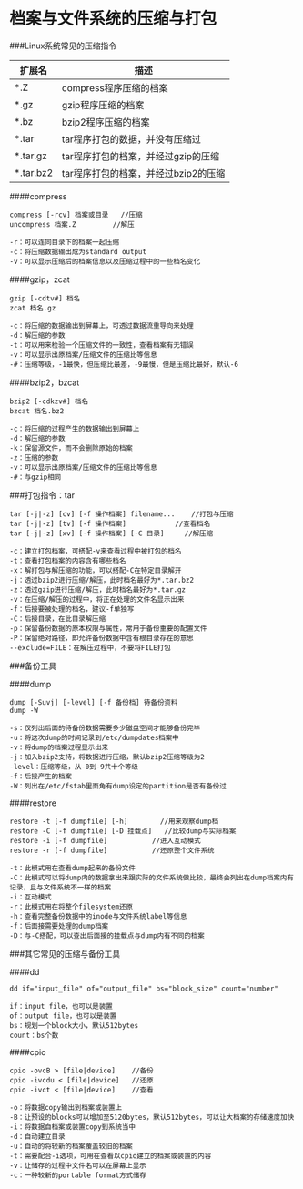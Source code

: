 # 档案与文件系统的压缩与打包


###Linux系统常见的压缩指令

|扩展名|描述|
|--|--|
|*.Z|compress程序压缩的档案|
|*.gz|gzip程序压缩的档案|
|*.bz|bzip2程序压缩的档案|
|*.tar|tar程序打包的数据，并没有压缩过|
|*.tar.gz|tar程序打包的档案，并经过gzip的压缩|
|*.tar.bz2|tar程序打包的档案，并经过bzip2的压缩|

####compress

```
compress [-rcv] 档案或目录   //压缩
uncompress 档案.Z         //解压

-r：可以连同目录下的档案一起压缩
-c：将压缩数据输出成为standard output
-v：可以显示压缩后的档案信息以及压缩过程中的一些档名变化
```

####gzip，zcat

```
gzip [-cdtv#] 档名
zcat 档名.gz

-c：将压缩的数据输出到屏幕上，可透过数据流重导向来处理
-d：解压缩的参数
-t：可以用来检验一个压缩文件的一致性，查看档案有无错误
-v：可以显示出原档案/压缩文件的压缩比等信息
-#：压缩等级，-1最快，但压缩比最差，-9最慢，但是压缩比最好，默认-6
```

####bzip2，bzcat

```
bzip2 [-cdkzv#] 档名
bzcat 档名.bz2

-c：将压缩的过程产生的数据输出到屏幕上
-d：解压缩的参数
-k：保留源文件，而不会删除原始的档案
-z：压缩的参数
-v：可以显示出原档案/压缩文件的压缩比等信息
-#：与gzip相同
```

###打包指令：tar

```
tar [-j|-z] [cv] [-f 操作档案] filename...    //打包与压缩
tar [-j|-z] [tv] [-f 操作档案]            //查看档名
tar [-j|-z] [xv] [-f 操作档案] [-C 目录]     //解压缩

-c：建立打包档案，可搭配-v来查看过程中被打包的档名
-t：查看打包档案的内容含有哪些档名
-x：解打包与解压缩的功能，可以搭配-C在特定目录解开
-j：透过bzip2进行压缩/解压，此时档名最好为*.tar.bz2
-z：透过gzip进行压缩/解压，此时档名最好为*.tar.gz
-v：在压缩/解压的过程中，将正在处理的文件名显示出来
-f：后接要被处理的档名，建议-f单独写
-C：后接目录，在此目录解压缩
-p：保留备份数据的原本权限与属性，常用于备份重要的配置文件
-P：保留绝对路径，即允许备份数据中含有根目录存在的意思
--exclude=FILE：在解压过程中，不要将FILE打包
```

###备份工具

####dump

```
dump [-Suvj] [-level] [-f 备份档] 待备份资料
dump -W

-s：仅列出后面的待备份数据需要多少磁盘空间才能够备份完毕
-u：将这次dump的时间记录到/etc/dumpdates档案中
-v：将dump的档案过程显示出来
-j：加入bzip2支持，将数据进行压缩，默认bzip2压缩等级为2
-level：压缩等级，从-0到-9共十个等级
-f：后接产生的档案
-W：列出在/etc/fstab里面角有dump设定的partition是否有备份过
```

####restore

```
restore -t [-f dumpfile] [-h]        //用来观察dump档
restore -C [-f dumpfile] [-D 挂载点]   //比较dump与实际档案
restore -i [-f dumpfile]           //进入互动模式
restore -r [-f dumpfile]           //还原整个文件系统

-t：此模式用在查看dump起来的备份文件
-C：此模式可以将dump内的数据拿出来跟实际的文件系统做比较，最终会列出在dump档案内有记录，且与文件系统不一样的档案
-i：互动模式
-r：此模式用在将整个filesystem还原
-h：查看完整备份数据中的inode与文件系统label等信息
-f：后面接需要处理的dump档案
-D：与-C搭配，可以查出后面接的挂载点与dump内有不同的档案
```

###其它常见的压缩与备份工具

####dd

```
dd if="input_file" of="output_file" bs="block_size" count="number"

if：input file，也可以是装置
of：output file，也可以是装置
bs：规划一个block大小，默认512bytes
count：bs个数
```

####cpio

```
cpio -ovcB > [file|device]    //备份
cpio -ivcdu < [file|device]   //还原
cpio -ivct < [file|device]    //查看

-o：将数据copy输出到档案或装置上
-B：让预设的blocks可以增加至5120bytes，默认512bytes，可以让大档案的存储速度加快
-i：将数据自档案或装置copy到系统当中
-d：自动建立目录
-u：自动的将较新的档案覆盖较旧的档案
-t：需要配合-i选项，可用在查看以cpio建立的档案或装置的内容
-v：让储存的过程中文件名可以在屏幕上显示
-c：一种较新的portable format方式储存
```











